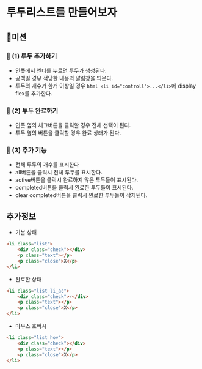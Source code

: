 # 투두리스트를 만들어보자

## 🚀미션
### 🎯 (1) 투두 추가하기
- 인풋에서 엔터를 누르면 투두가 생성된다.
- 공백일 경우 적당한 내용의 알림창을 띄운다.
- 투두의 개수가 한개 이상일 경우 ```html <li id="controll">...</li>```에 display flex를 추가한다.

### 🎯 (2) 투두 완료하기
- 인풋 옆의 체크버튼을 클릭할 경우 전체 선택이 된다.
- 투두 옆의 버튼을 클릭할 경우 완료 상태가 된다.

### 🎯 (3) 추가 기능
- 전체 투두의 개수를 표시한다
- all버튼을 클릭시 전체 투두를 표시한다.
- active버튼을 클릭시 완료하지 않은 투두들이 표시된다.
- completed버튼을 클릭시 완료한 투두들이 표시된다.
- clear completed버튼을 클릭시 완료한 투두들이 삭제된다.

## 추가정보
- 기본 상태
```html
<li class="list">
	<div class="check"></div>
	<p class="text"></p>
	<p class="close">X</p>
</li>
```

- 완료한 상태
```html
<li class="list li_ac">
	<div class="check">✓</div>
	<p class="text"></p>
	<p class="close">X</p>
</li>
```

- 마우스 호버시
```html
<li class="list hov">
	<div class="check"></div>
	<p class="text"></p>
	<p class="close">X</p>
</li>
```